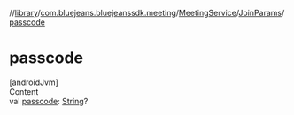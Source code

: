 //[library](../../../../index.md)/[com.bluejeans.bluejeanssdk.meeting](../../index.md)/[MeetingService](../index.md)/[JoinParams](index.md)/[passcode](passcode.md)



# passcode  
[androidJvm]  
Content  
val [passcode](passcode.md): [String](https://kotlinlang.org/api/latest/jvm/stdlib/kotlin/-string/index.html)?  



